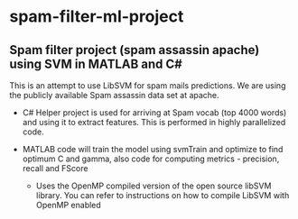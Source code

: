 # spam-filter-ml-project

## Spam filter project (spam assassin apache) using SVM in MATLAB and C# ##

This is an attempt to use LibSVM  for spam mails predictions. We are using the publicly available Spam assassin data set at apache.

* C# Helper project is used for arriving at Spam vocab (top 4000 words) and using it to extract features.
  This is performed in highly parallelized code.


* MATLAB code will train the model using svmTrain and optimize to find optimum C and gamma, also code for computing metrics - precision, recall and FScore 
  * Uses the OpenMP compiled version of the open source libSVM library. You can refer to instructions on how to compile LibSVM with OpenMP enabled

